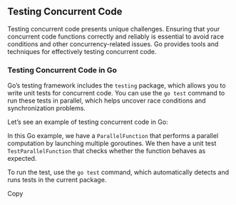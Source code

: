 
## Testing Concurrent Code

Testing concurrent code presents unique challenges. Ensuring that your concurrent code functions correctly and reliably is essential to avoid race conditions and other concurrency-related issues. Go provides tools and techniques for effectively testing concurrent code.

### Testing Concurrent Code in Go

Go’s testing framework includes the `testing` package, which allows you to write unit tests for concurrent code. You can use the `go test` command to run these tests in parallel, which helps uncover race conditions and synchronization problems.

Let’s see an example of testing concurrent code in Go:

In this Go example, we have a `ParallelFunction` that performs a parallel computation by launching multiple goroutines. We then have a unit test `TestParallelFunction` that checks whether the function behaves as expected.

To run the test, use the `go test` command, which automatically detects and runs tests in the current package.

Copy

```shell

```
